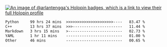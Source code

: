[![An image of @arlantengga's Holopin badges, which is a link to view their full Holopin profile](https://holopin.me/arlantengga)](https://holopin.io/@arlantengga)
<!--START_SECTION:waka-->

```txt
Python     99 hrs 24 mins  >>>>>>>>>>>>>>>>>>>>>----   83.47 %
C++        13 hrs 37 mins  >>>----------------------   11.44 %
Markdown   3 hrs 15 mins   >------------------------   02.73 %
YAML       1 hr 11 mins    -------------------------   01.00 %
Other      46 mins         -------------------------   00.65 %
```

<!--END_SECTION:waka-->


